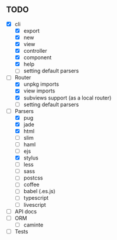 ## TODO
- [x] cli
  - [x] export
  - [x] new
  - [x] view
  - [x] controller
  - [x] component
  - [x] help
  - [ ] setting default parsers
- [ ] Router
  - [x] unpkg imports
  - [x] view imports
  - [x] subviews support (as a local router)
  - [ ] setting default parsers
- [ ] Parsers
  - [x] pug
  - [x] jade
  - [x] html
  - [ ] slim
  - [ ] haml
  - [ ] ejs
  - [x] stylus
  - [ ] less
  - [ ] sass
  - [ ] postcss
  - [ ] coffee
  - [ ] babel (.es.js)
  - [ ] typescript
  - [ ] livescript
- [ ] API docs
- [ ] ORM
  - [ ] caminte
- [ ] Tests

